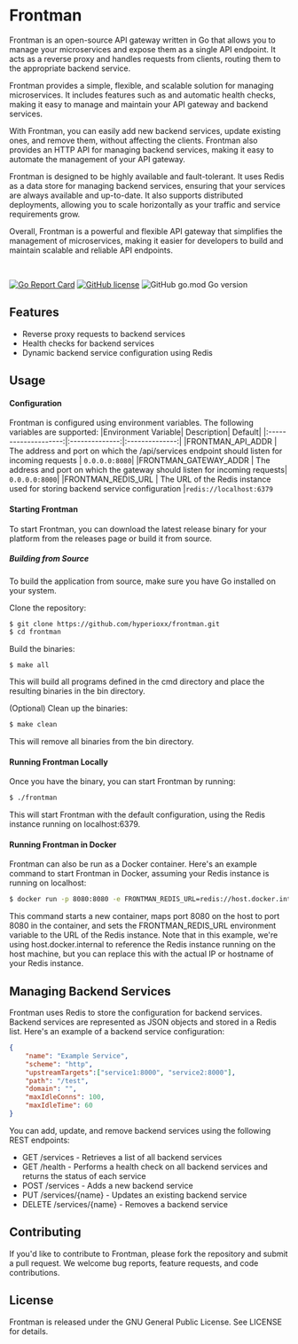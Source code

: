 # Frontman
Frontman is an open-source API gateway written in Go that allows you to manage your microservices and expose them as a single API endpoint. It acts as a reverse proxy and handles requests from clients, routing them to the appropriate backend service.

Frontman provides a simple, flexible, and scalable solution for managing microservices. It includes features such as and automatic health checks, making it easy to manage and maintain your API gateway and backend services.

With Frontman, you can easily add new backend services, update existing ones, and remove them, without affecting the clients. Frontman also provides an HTTP API for managing backend services, making it easy to automate the management of your API gateway.

Frontman is designed to be highly available and fault-tolerant. It uses Redis as a data store for managing backend services, ensuring that your services are always available and up-to-date. It also supports distributed deployments, allowing you to scale horizontally as your traffic and service requirements grow.

Overall, Frontman is a powerful and flexible API gateway that simplifies the management of microservices, making it easier for developers to build and maintain scalable and reliable API endpoints.

<p>&nbsp;</p>

[![Go Report Card](https://goreportcard.com/badge/github.com/hyperioxx/frontman)](https://goreportcard.com/report/github.com/hyperioxx/frontman) [![GitHub license](https://img.shields.io/github/license/Naereen/StrapDown.js.svg)](https://github.com/hyperioxx/frontman/blob/main/LICENCE) ![GitHub go.mod Go version](https://img.shields.io/github/go-mod/go-version/Hyperioxx/frontman)
<br />

## Features
- Reverse proxy requests to backend services
- Health checks for backend services
- Dynamic backend service configuration using Redis
  
## Usage
#### Configuration

Frontman is configured using environment variables. The following variables are supported:
|Environment Variable| Description| Default|
|:--------------------:|:--------------:|:--------------:|
|FRONTMAN_API_ADDR | The address and port on which the /api/services endpoint should listen for incoming requests | ```0.0.0.0:8080```|
|FRONTMAN_GATEWAY_ADDR | The address and port on which the gateway should listen for incoming requests| ```0.0.0.0:8000```|
|FRONTMAN_REDIS_URL | The URL of the Redis instance used for storing backend service configuration |```redis://localhost:6379```

#### Starting Frontman
To start Frontman, you can download the latest release binary for your platform from the releases page or build it from source.

##### Building from Source
To build the application from source, make sure you have Go installed on your system.

Clone the repository:
```bash
$ git clone https://github.com/hyperioxx/frontman.git
$ cd frontman
```
Build the binaries:
```
$ make all
```
This will build all programs defined in the cmd directory and place the resulting binaries in the bin directory.

(Optional) Clean up the binaries:
```bash
$ make clean
```
This will remove all binaries from the bin directory.

#### Running Frontman Locally

Once you have the binary, you can start Frontman by running:

```bash
$ ./frontman
```
This will start Frontman with the default configuration, using the Redis instance running on localhost:6379.

#### Running Frontman in Docker
Frontman can also be run as a Docker container. Here's an example command to start Frontman in Docker, assuming your Redis instance is running on localhost:

```bash
$ docker run -p 8080:8080 -e FRONTMAN_REDIS_URL=redis://host.docker.internal:6379 hyperioxx/frontman:latest
```
This command starts a new container, maps port 8080 on the host to port 8080 in the container, and sets the FRONTMAN_REDIS_URL environment variable to the URL of the Redis instance. Note that in this example, we're using host.docker.internal to reference the Redis instance running on the host machine, but you can replace this with the actual IP or hostname of your Redis instance.


## Managing Backend Services
Frontman uses Redis to store the configuration for backend services. Backend services are represented as JSON objects and stored in a Redis list. Here's an example of a backend service configuration:

```json
{
	"name": "Example Service",
	"scheme": "http",
	"upstreamTargets":["service1:8000", "service2:8000"],
	"path": "/test",
	"domain": "",
	"maxIdleConns": 100,
	"maxIdleTime": 60
}
```
You can add, update, and remove backend services using the following REST endpoints:

- GET /services - Retrieves a list of all backend services
- GET /health - Performs a health check on all backend services and returns the status of each service
- POST /services - Adds a new backend service
- PUT /services/{name} - Updates an existing backend service
- DELETE /services/{name} - Removes a backend service
## Contributing
If you'd like to contribute to Frontman, please fork the repository and submit a pull request. We welcome bug reports, feature requests, and code contributions.

## License
Frontman is released under the GNU General Public License. See LICENSE for details.
